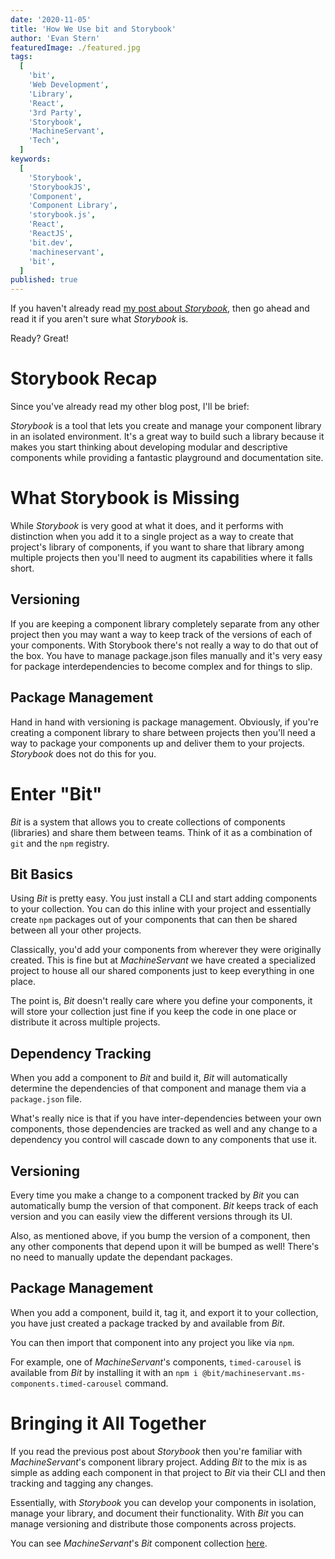 ```yaml
---
date: '2020-11-05'
title: 'How We Use bit and Storybook'
author: 'Evan Stern'
featuredImage: ./featured.jpg
tags:
  [
    'bit',
    'Web Development',
    'Library',
    'React',
    '3rd Party',
    'Storybook',
    'MachineServant',
    'Tech',
  ]
keywords:
  [
    'Storybook',
    'StorybookJS',
    'Component',
    'Component Library',
    'storybook.js',
    'React',
    'ReactJS',
    'bit.dev',
    'machineservant',
    'bit',
  ]
published: true
---
```


If you haven't already read [my post about
_Storybook_](https://machineservant.com/blog/2020-11-02-storybook), then go ahead
and read it if you aren't sure what _Storybook_ is.

Ready? Great!

# Storybook Recap

Since you've already read my other blog post, I'll be brief:

_Storybook_ is a tool that lets you create and manage your component library
in an isolated environment. It's a great way to build such a library because
it makes you start thinking about developing modular and descriptive
components while providing a fantastic playground and documentation site.

# What Storybook is Missing

While _Storybook_ is very good at what it does, and it performs with
distinction when you add it to a single project as a way to create that
project's library of components, if you want to share that library among
multiple projects then you'll need to augment its capabilities where it
falls short.

## Versioning

If you are keeping a component library completely separate from any other
project then you may want a way to keep track of the versions of each of your
components. With Storybook there's not really a way to do that out of the
box. You have to manage package.json files manually and it's very easy for
package interdependencies to become complex and for things to slip.

## Package Management

Hand in hand with versioning is package management. Obviously, if you're
creating a component library to share between projects then you'll need a way
to package your components up and deliver them to your projects. _Storybook_
does not do this for you.

# Enter "Bit"

_Bit_ is a system that allows you to create collections of components
(libraries) and share them between teams. Think of it as a combination of
`git` and the `npm` registry.

## Bit Basics

Using _Bit_ is pretty easy. You just install a CLI and start adding
components to your collection. You can do this inline with your project and
essentially create `npm` packages out of your components that can then be
shared between all your other projects.

Classically, you'd add your components from wherever they were originally
created. This is fine but at _MachineServant_ we have created a specialized
project to house all our shared components just to keep everything in one
place.

The point is, _Bit_ doesn't really care where you define your components, it
will store your collection just fine if you keep the code in one place or
distribute it across multiple projects.

## Dependency Tracking

When you add a component to _Bit_ and build it, _Bit_ will automatically
determine the dependencies of that component and manage them via a
`package.json` file.

What's really nice is that if you have inter-dependencies between your own
components, those dependencies are tracked as well and any change to a
dependency you control will cascade down to any components that use it.

## Versioning

Every time you make a change to a component tracked by _Bit_ you can
automatically bump the version of that component. _Bit_ keeps track of each
version and you can easily view the different versions through its UI.

Also, as mentioned above, if you bump the version of a component, then any
other components that depend upon it will be bumped as well! There's no need
to manually update the dependant packages.

## Package Management

When you add a component, build it, tag it, and export it to your collection,
you have just created a package tracked by and available from _Bit_.

You can then import that component into any project you like via `npm`.

For example, one of _MachineServant_'s components, `timed-carousel` is
available from _Bit_ by installing it with an `npm i @bit/machineservant.ms-components.timed-carousel` command.

# Bringing it All Together

If you read the previous post about _Storybook_ then you're familiar with
_MachineServant_'s component library project. Adding _Bit_ to the mix is as
simple as adding each component in that project to _Bit_ via their CLI and
then tracking and tagging any changes.

Essentially, with _Storybook_ you can develop your components in isolation,
manage your library, and document their functionality. With _Bit_ you can
manage versioning and distribute those components across projects.

You can see _MachineServant_'s _Bit_ component collection
[here](https://bit.dev/machineservant/ms-components).
